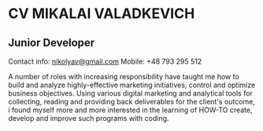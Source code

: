 # CV MIKALAI VALADKEVICH

## Junior Developer

Contact info:
nikolyav@gmail.com
Mobile: +48 793 295 512

A number of roles with increasing responsibility have taught me how to build and
analyze highly-effective marketing initiatives, control and optimize business
objectives. Using various digital marketing and analytical tools for collecting, reading and
providing back deliverables for the client's outcome, i found myself more and more interested in the learning of HOW-TO create, develop and improve such programs with coding.
